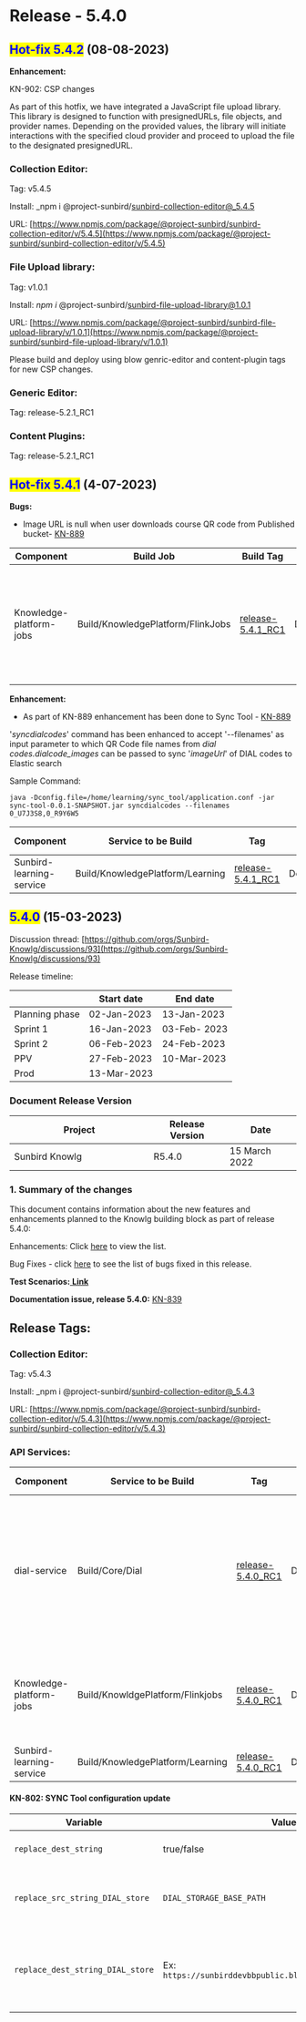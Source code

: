 # Release - 5.4.0

## <mark style="color:blue;">Hot-fix 5.4.2</mark> (08-08-2023)

**Enhancement:**

KN-902: CSP changes

As part of this hotfix, we have integrated a JavaScript file upload library. This library is designed to function with presignedURLs, file objects, and provider names. Depending on the provided values, the library will initiate interactions with the specified cloud provider and proceed to upload the file to the designated presignedURL.

### Collection **Editor**:

Tag: v5.4.5

Install: _npm i @project-sunbird/sunbird-collection-editor@_5.4.5

URL: [https://www.npmjs.com/package/@project-sunbird/sunbird-collection-editor/v/5.4.5](https://www.npmjs.com/package/@project-sunbird/sunbird-collection-editor/v/5.4.5)

### File Upload library:

Tag: v1.0.1

Install: _npm i_ @project-sunbird/sunbird-file-upload-library@1.0.1

URL: [https://www.npmjs.com/package/@project-sunbird/sunbird-file-upload-library/v/1.0.1](https://www.npmjs.com/package/@project-sunbird/sunbird-file-upload-library/v/1.0.1)



Please build and deploy using blow genric-editor and content-plugin tags for new CSP changes.

### Generic **Editor**:

Tag: release-5.2.1\_RC1

### Content Plugins:

Tag: release-5.2.1\_RC1

## <mark style="color:blue;">Hot-fix 5.4.1</mark> (4-07-2023)

**Bugs:**

* Image URL is null when user downloads course QR code from Published bucket- [KN-889](https://project-sunbird.atlassian.net/browse/KN-889)

| Component               | Build Job                         | Build Tag                                                                                                       | Deploy Job                         | Deployment                                                                                                | Comment                                                                                   |
| ----------------------- | --------------------------------- | --------------------------------------------------------------------------------------------------------------- | ---------------------------------- | --------------------------------------------------------------------------------------------------------- | ----------------------------------------------------------------------------------------- |
| Knowledge-platform-jobs | Build/KnowledgePlatform/FlinkJobs | [release-5.4.1\_RC1](https://github.com/Sunbird-Knowlg/knowledge-platform-jobs/releases/tag/release-5.4.1\_RC1) | Deploy/KnowledgePlatform/FlinkJobs | [release-5.4.1\_RC1](https://github.com/Sunbird-Knowlg/sunbird-learning-platform/tree/release-5.4.1\_RC1) | <p>Jobs to be deployed:</p><p><strong>qrcode-image-generator</strong></p><p>flink job</p> |

**Enhancement:**

* As part of KN-889 enhancement has been done to Sync Tool - [KN-889](https://project-sunbird.atlassian.net/browse/KN-889)

'_syncdialcodes_' command has been enhanced to accept '--filenames' as input parameter to which QR Code file names from _dial codes.dialcode\_images_ can be passed to sync '_imageUrl_' of DIAL codes to Elastic search

Sample Command:

```
java -Dconfig.file=/home/learning/sync_tool/application.conf -jar sync-tool-0.0.1-SNAPSHOT.jar syncdialcodes --filenames 0_U7J3S8,0_R9Y6W5
```

<table><thead><tr><th width="186.5">Component</th><th>Service to be Build</th><th width="100">Tag</th><th>Deploy Job</th><th>Deployment Tag</th><th>Comment</th></tr></thead><tbody><tr><td>Sunbird-learning-service</td><td>Build/KnowledgePlatform/Learning</td><td><a href="https://github.com/Sunbird-Knowlg/sunbird-learning-platform/releases/tag/release-5.4.1_RC1">release-5.4.1_RC1</a></td><td>Deploy/KnowledgePlatform/Learning</td><td><a href="https://github.com/Sunbird-Knowlg/sunbird-learning-platform/releases/tag/release-5.4.1_RC1">release-5.4.1_RC1</a></td><td></td></tr></tbody></table>

## <mark style="color:blue;">5.4.0</mark> (15-03-2023)

Discussion thread: [https://github.com/orgs/Sunbird-Knowlg/discussions/93](https://github.com/orgs/Sunbird-Knowlg/discussions/93)

Release timeline:

|                | Start date  | End date     |
| -------------- | ----------- | ------------ |
| Planning phase | 02-Jan-2023 | 13-Jan-2023  |
| Sprint 1       | 16-Jan-2023 | 03-Feb- 2023 |
| Sprint 2       | 06-Feb-2023 | 24-Feb-2023  |
| PPV            | 27-Feb-2023 | 10-Mar-2023  |
| Prod           | 13-Mar-2023 |              |

### Document Release Version

<table><thead><tr><th width="229">Project</th><th>Release Version</th><th>Date</th></tr></thead><tbody><tr><td>Sunbird Knowlg</td><td>R5.4.0</td><td>15 March 2022</td></tr></tbody></table>

### **1. Summary of the changes**

This document contains information about the new features and enhancements planned to the Knowlg building block as part of release 5.4.0:

Enhancements: Click [here](https://project-sunbird.atlassian.net/issues/?filter=12759\&jql=project%20%3D%20KN%20AND%20issuetype%20in%20\(Documentation-Issue%2C%20Minor-Enhancement%2C%20RFC\)%20AND%20status%20in%20\(Done%2C%20%22In%20Validation%22\)%20AND%20labels%20in%20\(QA\_Not\_Required%2C%20QA\_Required%2C%20QA\_Required\_Regression%2C%20Regression\)%20AND%20Sprint%20in%20\(351%2C%20352\)%20ORDER%20BY%20key%20ASC%2C%20created%20DESC) to view the list.&#x20;

Bug Fixes - click [here](https://project-sunbird.atlassian.net/issues/?filter=12759\&jql=project%20%3D%20KN%20AND%20issuetype%20%3D%20Bug%20AND%20status%20in%20\(Done%2C%20%22In%20Validation%22\)%20AND%20labels%20in%20\(QA\_Not\_Required%2C%20QA\_Required%2C%20QA\_Required\_Regression%2C%20Regression\)%20AND%20Sprint%20in%20\(351%2C%20352\)%20ORDER%20BY%20key%20ASC%2C%20created%20DESC) to see the list of bugs fixed in this release.

**Test Scenarios:**[ **Link**](https://docs.google.com/spreadsheets/d/1YOe4QB0gqA53gFTzsP-6MtQI02EaKiUzn1SPihZPaeM/edit#gid=117864265)

**Documentation issue, release 5.4.0:** [KN-839](https://project-sunbird.atlassian.net/browse/KN-839)

## Release Tags:

### Collection **Editor**:

Tag: v5.4.3

Install: _npm i @project-sunbird/sunbird-collection-editor@_5.4.3

URL: [https://www.npmjs.com/package/@project-sunbird/sunbird-collection-editor/v/5.4.3](https://www.npmjs.com/package/@project-sunbird/sunbird-collection-editor/v/5.4.3)

### API Services:

<table><thead><tr><th width="186.5">Component</th><th>Service to be Build</th><th width="100">Tag</th><th>Deploy Job</th><th>Deployment Tag</th><th>Comment</th></tr></thead><tbody><tr><td>dial-service</td><td>Build/Core/Dial</td><td><a href="https://github.com/Sunbird-Knowlg/sunbird-dial-service/releases/tag/release-5.4.0_RC1">release-5.4.0_RC1</a></td><td>Deploy/Kubernetes/Dial</td><td><a href="https://github.com/project-sunbird/sunbird-devops/releases/tag/release-5.4.0-knowlg_RC1">release-5.4.0-knowlg_RC1</a></td><td>Deploy Tag is given for reference only. Please do not use directly for deployment. For Detailed Configuration Details, Please refer to SYNC Tool configuration</td></tr><tr><td>Knowledge-platform-jobs</td><td>Build/KnowldgePlatform/Flinkjobs</td><td><a href="https://github.com/project-sunbird/knowledge-platform-jobs/releases/tag/release-5.4.0_RC1">release-5.4.0_RC1</a></td><td>Deploy/KnowledgePlatform/FlinkJobs</td><td><a href="https://github.com/project-sunbird/sunbird-learning-platform/releases/tag/release-5.4.0_RC1">release-5.4.0_RC1</a></td><td><p>Deploy the </p><p><strong>qrcode-image-generator</strong></p><p>flink job</p></td></tr><tr><td>Sunbird-learning-service</td><td>Build/KnowledgePlatform/Learning</td><td><a href="https://github.com/project-sunbird/sunbird-learning-platform/releases/tag/release-5.4.0_RC1">release-5.4.0_RC1</a></td><td>Deploy/KnowledgePlatform/Learning</td><td><a href="https://github.com/project-sunbird/sunbird-learning-platform/releases/tag/release-5.4.0_RC1">release-5.4.0_RC1</a></td><td></td></tr></tbody></table>

#### KN-802: SYNC Tool configuration update

| **Variable**                     | **Values**                                                  | **description**                                                                                                                                         |
| -------------------------------- | ----------------------------------------------------------- | ------------------------------------------------------------------------------------------------------------------------------------------------------- |
| `replace_dest_string`            | true/false                                                  | Used to specify if the Relative path string replace is to be enabled                                                                                    |
| `replace_src_string_DIAL_store`  | `DIAL_STORAGE_BASE_PATH`                                    | Currently configured relative path variable name to be stored in database instead of BLOB absolute URL                                                  |
| `replace_dest_string_DIAL_store` | Ex: `https://sunbirddevbbpublic.blob.core.windows.net/dial` | BLOB URL and container combination value that is used to replace ‘`DIAL_STORAGE_BASE_PATH`’ relative path variable while syncing image ‘url’ data to ES |

###
